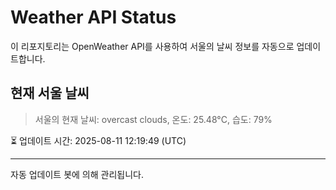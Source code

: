 
# Weather API Status

이 리포지토리는 OpenWeather API를 사용하여 서울의 날씨 정보를 자동으로 업데이트합니다.

## 현재 서울 날씨
> 서울의 현재 날씨: overcast clouds, 온도: 25.48°C, 습도: 79%

⏳ 업데이트 시간: 2025-08-11 12:19:49 (UTC)

---
자동 업데이트 봇에 의해 관리됩니다.
